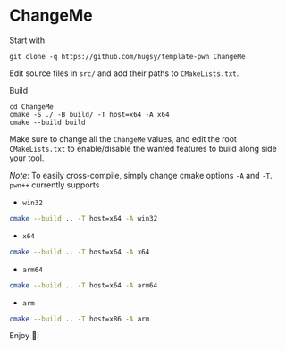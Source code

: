 # ChangeMe

Start with

```compile
git clone -q https://github.com/hugsy/template-pwn ChangeMe
```

Edit source files in `src/` and add their paths to `CMakeLists.txt`.

Build

```console
cd ChangeMe
cmake -S ./ -B build/ -T host=x64 -A x64
cmake --build build
```

Make sure to change all the `ChangeMe` values, and edit the root `CMakeLists.txt` to enable/disable the wanted features to build along side your tool.

_Note_: To easily cross-compile, simply change cmake options `-A` and `-T`. `pwn++` currently supports 
 - `win32`
```bash
cmake --build .. -T host=x64 -A win32
```
 - `x64`
```bash
cmake --build .. -T host=x64 -A x64
```
 - `arm64`
```bash
cmake --build .. -T host=x64 -A arm64
```
 - `arm`
```bash
cmake --build .. -T host=x86 -A arm
```


Enjoy 🍻!
